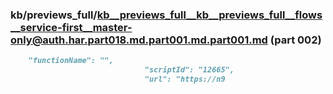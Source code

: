 ### kb/previews_full/kb__previews_full__kb__previews_full__flows__service-first__master-only@auth.har.part018.md.part001.md.part001.md (part 002)

```md
    "functionName": "",
                              "scriptId": "12665",
                              "url": "https://n9
```

```

